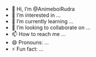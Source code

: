 - 👋 Hi, I’m @AnimeboiRudra
- 👀 I’m interested in ...
- 🌱 I’m currently learning ...
- 💞️ I’m looking to collaborate on ...
- 📫 How to reach me ...
- 😄 Pronouns: ...
- ⚡ Fun fact: ...

<!---
AnimeboiRudra/AnimeboiRudra is a ✨ special ✨ repository because its `README.md` (this file) appears on your GitHub profile.
You can click the Preview link to take a look at your changes.
--->

